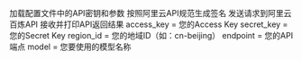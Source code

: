 加载配置文件中的API密钥和参数
按照阿里云API规范生成签名
发送请求到阿里云百炼API
接收并打印API返回结果
access_key = 您的Access Key
secret_key = 您的Secret Key
region_id = 您的地域ID（如：cn-beijing）
endpoint = 您的API端点
model = 您要使用的模型名称
